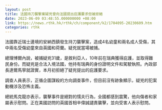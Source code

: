 ```yaml
---
layout: post
title: 法國持刀襲擊案疑兇曾向法國提出庇護要求但被拒絕
date: 2023-06-09 03:48:55.000000000 +08:00
link: https://news.rthk.hk/rthk/ch/component/k2/1704095-20230609.htm
categories: rthk
---
```


法國靠近瑞士邊境的安納西鎮發生持刀襲擊案，造成4名幼童和兩名成人受傷，其中兩名受傷幼童來自英國和荷蘭。疑兇就當場被捕。

總理博爾內說，被捕疑兇31歲，是敘利亞人，10年前在瑞典獲得庇護，並取得難民身份。而疑兇是合法入境法國，他持有瑞典的身份證明文件和駕駛執照。內政部長達爾馬寧就證實，本月初拒絕了疑兇提出的庇護要求。

調查人員表示，正循企圖謀殺的方向調查事件，但目前沒有跡象顯示，疑兇的犯案動機涉及恐怖主義。

總統馬克龍亦表示，襲擊事件是絕對的懦夫行為，全國都感到震驚，他向傷者和家屬表示慰問。正在美國訪問的英國首相辛偉誠譴責襲擊，並向受害人表示慰問。
